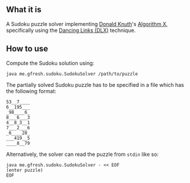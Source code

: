 
## What it is

A Sudoku puzzle solver implementing [Donald Knuth](https://cs.stanford.edu/~knuth/)'s [Algorithm X](https://en.wikipedia.org/wiki/Knuth%27s_Algorithm_X), specifically using the [Dancing Links (DLX)](https://en.wikipedia.org/wiki/Dancing_links) technique.  

## How to use

Compute the Sudoku solution using:

    java me.gfresh.sudoku.SudokuSolver /path/to/puzzle

The partially solved Sudoku puzzle has to be specified in a file which
has the following format:

    53__7____
    6__195___
    _98____6_
    8___6___3
    4__8_3__1
    7___2___6
    _6____28_
    ___419__5
    ____8__79

Alternatively, the solver can read the puzzle from `stdin` like so:

    java me.gfresh.sudoku.SudokuSolver - << EOF
    (enter puzzle)
    EOF

